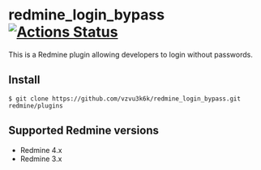 # redmine_login_bypass [![Actions Status](https://github.com/vzvu3k6k/redmine_login_bypass/workflows/test/badge.svg)](https://github.com/vzvu3k6k/redmine_login_bypass/actions)

This is a Redmine plugin allowing developers to login without passwords.

## Install

```
$ git clone https://github.com/vzvu3k6k/redmine_login_bypass.git redmine/plugins
```

## Supported Redmine versions

- Redmine 4.x
- Redmine 3.x
